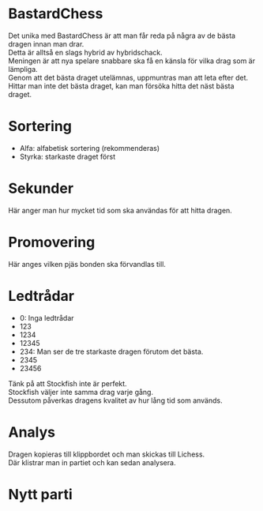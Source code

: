 # BastardChess

Det unika med BastardChess är att man får reda på några av de bästa dragen innan man drar.  
Detta är alltså en slags hybrid av hybridschack.  
Meningen är att nya spelare snabbare ska få en känsla för vilka drag som är lämpliga.  
Genom att det bästa draget utelämnas, uppmuntras man att leta efter det.  
Hittar man inte det bästa draget, kan man försöka hitta det näst bästa draget.  

# Sortering

* Alfa: alfabetisk sortering (rekommenderas)
* Styrka: starkaste draget först

# Sekunder

Här anger man hur mycket tid som ska användas för att hitta dragen.

# Promovering

Här anges vilken pjäs bonden ska förvandlas till.

# Ledtrådar

* 0: Inga ledtrådar
* 123
* 1234
* 12345
* 234: Man ser de tre starkaste dragen förutom det bästa.
* 2345
* 23456

Tänk på att Stockfish inte är perfekt.  
Stockfish väljer inte samma drag varje gång.  
Dessutom påverkas dragens kvalitet av hur lång tid som används.  

# Analys

Dragen kopieras till klippbordet och man skickas till Lichess.  
Där klistrar man in partiet och kan sedan analysera.  

# Nytt parti
